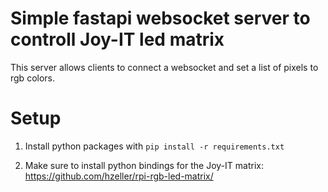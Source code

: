 # Simple fastapi websocket server to controll Joy-IT led matrix

This server allows clients to connect a websocket and set a list of pixels to rgb colors.


# Setup

1. Install python packages with `pip install -r requirements.txt`

2. Make sure to install python bindings for the Joy-IT matrix: https://github.com/hzeller/rpi-rgb-led-matrix/
